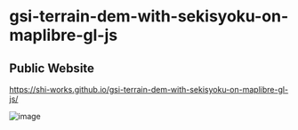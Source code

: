 # gsi-terrain-dem-with-sekisyoku-on-maplibre-gl-js
## Public Website
https://shi-works.github.io/gsi-terrain-dem-with-sekisyoku-on-maplibre-gl-js/

![image](https://github.com/shi-works/gsi-terrain-dem-with-sekisyoku-on-maplibre-gl-js/assets/71203808/0db51b31-f5a5-4198-828a-af18ec0c5b06)



